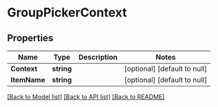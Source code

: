 # GroupPickerContext

## Properties
Name | Type | Description | Notes
------------ | ------------- | ------------- | -------------
**Context** | **string** |  | [optional] [default to null]
**ItemName** | **string** |  | [optional] [default to null]

[[Back to Model list]](../README.md#documentation-for-models) [[Back to API list]](../README.md#documentation-for-api-endpoints) [[Back to README]](../README.md)

